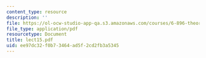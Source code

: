 ```yaml
---
content_type: resource
description: ''
file: https://ol-ocw-studio-app-qa.s3.amazonaws.com/courses/6-896-theory-of-parallel-hardware-sma-5511-spring-2004/ee97dc32f0b73464ad5f2cd2fb3a5345_lect15.pdf
file_type: application/pdf
resourcetype: Document
title: lect15.pdf
uid: ee97dc32-f0b7-3464-ad5f-2cd2fb3a5345
---
```

